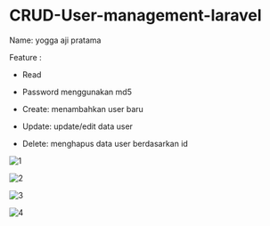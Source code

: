 # CRUD-User-management-laravel

Name: yogga aji pratama

Feature :
- Read
- Password menggunakan md5

- Create: menambahkan user baru
- Update: update/edit data user
- Delete: menghapus data user berdasarkan id

![1](https://user-images.githubusercontent.com/43396573/49934464-0cd2ec80-ff01-11e8-83cd-d76581b94e00.png)

![2](https://user-images.githubusercontent.com/43396573/49934574-51f71e80-ff01-11e8-8492-024fdfad87a0.png)

![3](https://user-images.githubusercontent.com/43396573/49934609-6affcf80-ff01-11e8-9e10-44abd46a7ea3.png)

![4](https://user-images.githubusercontent.com/43396573/49934632-79e68200-ff01-11e8-8dcc-1fa04d19eb4b.png)

